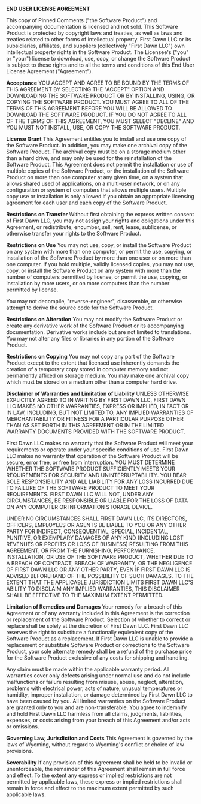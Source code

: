 **END USER LICENSE AGREEMENT**

This copy of Pinned Comments ("the Software Product") and accompanying documentation is licensed and not sold. This Software Product is protected by copyright laws and treaties, as well as laws and treaties related to other forms of intellectual property. First Dawn LLC or its subsidiaries, affiliates, and suppliers (collectively "First Dawn LLC") own intellectual property rights in the Software Product. The Licensee's ("you" or "your") license to download, use, copy, or change the Software Product is subject to these rights and to all the terms and conditions of this End User License Agreement ("Agreement").

**Acceptance**
YOU ACCEPT AND AGREE TO BE BOUND BY THE TERMS OF THIS AGREEMENT BY SELECTING THE "ACCEPT" OPTION AND DOWNLOADING THE SOFTWARE PRODUCT OR BY INSTALLING, USING, OR COPYING THE SOFTWARE PRODUCT. YOU MUST AGREE TO ALL OF THE TERMS OF THIS AGREEMENT BEFORE YOU WILL BE ALLOWED TO DOWNLOAD THE SOFTWARE PRODUCT. IF YOU DO NOT AGREE TO ALL OF THE TERMS OF THIS AGREEMENT, YOU MUST SELECT
"DECLINE" AND YOU MUST NOT INSTALL, USE, OR COPY THE SOFTWARE PRODUCT.

**License Grant**
This Agreement entitles you to install and use one copy of the Software Product. In addition, you may make one archival copy of the Software Product. The archival copy must be on a storage medium other than a hard drive, and may only be used for the reinstallation of the Software Product. This Agreement does not permit the installation or use of multiple copies of the Software Product, or the installation of the Software Product on more than one computer at any given time, on a system that allows shared used of applications, on a multi-user network, or on any configuration or system of computers that allows multiple users. Multiple copy use or installation is only allowed if you obtain an appropriate licensing agreement for each user and each copy of the Software Product.

**Restrictions on Transfer**
Without first obtaining the express written consent of First Dawn LLC, you may not assign your rights and obligations under this Agreement, or redistribute, encumber, sell, rent, lease, sublicense, or otherwise transfer your rights to the Software Product.

**Restrictions on Use**
You may not use, copy, or install the Software Product on any system with more than one computer, or permit the use, copying, or installation of the Software Product by more than one user or on more than one computer. If you hold multiple, validly licensed copies, you may not use, copy, or install the Software Product on any system with more than the number of computers permitted by license, or permit the use, copying, or installation by more users, or on more computers than the number permitted by license.

You may not decompile, "reverse-engineer", disassemble, or otherwise attempt to derive the source code for the Software Product.

**Restrictions on Alteration**
You may not modify the Software Product or create any derivative work of the Software Product or its accompanying documentation. Derivative works include but are not limited to translations. You may not alter any files or libraries in any portion of the Software Product.

**Restrictions on Copying**
You may not copy any part of the Software Product except to the extent that licensed use inherently demands the creation of a temporary copy stored in computer memory and not permanently affixed on storage medium. You may make one archival copy which must be stored on a medium other than a computer hard drive.

**Disclaimer of Warranties and Limitation of Liability**
UNLESS OTHERWISE EXPLICITLY AGREED TO IN WRITING BY FIRST DAWN LLC, FIRST DAWN LLC MAKES NO OTHER WARRANTIES, EXPRESS OR IMPLIED, IN FACT OR IN LAW, INCLUDING, BUT NOT LIMITED TO, ANY IMPLIED WARRANTIES OF MERCHANTABILITY OR FITNESS FOR A PARTICULAR PURPOSE OTHER THAN AS SET FORTH IN THIS AGREEMENT OR IN THE LIMITED WARRANTY DOCUMENTS PROVIDED WITH THE SOFTWARE PRODUCT.

First Dawn LLC makes no warranty that the Software Product will meet your requirements or operate under your specific conditions of use. First Dawn LLC makes no warranty that operation of the Software Product will be secure, error free, or free from interruption. YOU MUST DETERMINE WHETHER THE SOFTWARE PRODUCT SUFFICIENTLY MEETS YOUR REQUIREMENTS FOR SECURITY AND UNINTERRUPTABILITY. YOU BEAR SOLE RESPONSIBILITY AND ALL LIABILITY FOR ANY LOSS INCURRED DUE TO FAILURE OF THE SOFTWARE PRODUCT TO MEET YOUR REQUIREMENTS. FIRST DAWN LLC WILL NOT, UNDER ANY CIRCUMSTANCES, BE RESPONSIBLE OR LIABLE FOR THE LOSS OF DATA ON ANY COMPUTER OR INFORMATION STORAGE DEVICE.

UNDER NO CIRCUMSTANCES SHALL FIRST DAWN LLC, ITS DIRECTORS, OFFICERS, EMPLOYEES OR AGENTS BE LIABLE TO YOU OR ANY OTHER PARTY FOR INDIRECT, CONSEQUENTIAL, SPECIAL, INCIDENTAL, PUNITIVE, OR EXEMPLARY DAMAGES OF ANY KIND (INCLUDING LOST REVENUES OR PROFITS OR LOSS OF BUSINESS) RESULTING FROM THIS AGREEMENT, OR FROM THE FURNISHING, PERFORMANCE, INSTALLATION, OR USE OF THE SOFTWARE PRODUCT, WHETHER DUE TO A BREACH OF CONTRACT, BREACH OF WARRANTY, OR THE NEGLIGENCE OF FIRST DAWN LLC OR ANY OTHER PARTY, EVEN IF FIRST DAWN LLC IS ADVISED BEFOREHAND OF THE POSSIBILITY OF SUCH DAMAGES. TO THE EXTENT THAT THE APPLICABLE JURISDICTION LIMITS FIRST DAWN LLC'S ABILITY TO DISCLAIM ANY IMPLIED WARRANTIES, THIS DISCLAIMER SHALL BE EFFECTIVE TO THE MAXIMUM EXTENT PERMITTED.

**Limitation of Remedies and Damages**
Your remedy for a breach of this Agreement or of any warranty included in this Agreement is the correction or replacement of the Software Product. Selection of whether to correct or replace shall be solely at the discretion of First Dawn LLC. First Dawn LLC reserves the right to substitute a functionally equivalent copy of the Software Product as a replacement. If First Dawn LLC is unable to provide a replacement or substitute Software Product or corrections to the Software Product, your sole alternate remedy shall be a refund of the purchase price for the Software Product exclusive of any costs for shipping and handling.

Any claim must be made within the applicable warranty period. All warranties cover only defects arising under normal use and do not include malfunctions or failure resulting from misuse, abuse, neglect, alteration, problems with electrical power, acts of nature, unusual temperatures or humidity, improper installation, or damage determined by First Dawn LLC to have been caused by you. All limited warranties on the Software Product are granted only to you and are non-transferable. You agree to indemnify and hold First Dawn LLC harmless from all claims, judgments, liabilities, expenses, or costs arising from your breach of this Agreement and/or acts or omissions.

**Governing Law, Jurisdiction and Costs**
This Agreement is governed by the laws of Wyoming, without regard to Wyoming's conflict or choice of law provisions.

**Severability**
If any provision of this Agreement shall be held to be invalid or unenforceable, the remainder of this Agreement shall remain in full force and effect. To the extent any express or implied restrictions are not permitted by applicable laws, these express or implied restrictions shall remain in force and effect to the maximum extent permitted by such applicable laws.
